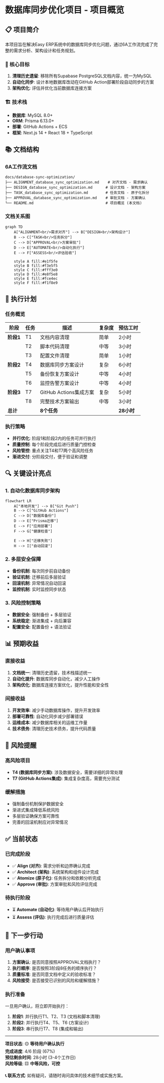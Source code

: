 # 数据库同步优化项目 - 项目概览

## 📋 项目简介

本项目旨在解决Easy ERP系统中的数据库同步优化问题，通过6A工作流完成了完整的需求分析、架构设计和任务规划。

### 🎯 核心目标
1. **清理历史遗留**: 移除所有Supabase PostgreSQL文档内容，统一为MySQL
2. **自动化同步**: 设计本地数据库改动在GitHub Action部署阶段自动同步的方案
3. **架构优化**: 评估并优化当前数据库连接方案

### 🏗️ 技术栈
- **数据库**: MySQL 8.0+
- **ORM**: Prisma 6.13.0+
- **部署**: GitHub Actions + ECS
- **框架**: Next.js 14 + React 18 + TypeScript

## 📚 文档结构

### 6A工作流文档
```
docs/database-sync-optimization/
├── ALIGNMENT_database_sync_optimization.md    # 对齐文档 - 需求确认
├── DESIGN_database_sync_optimization.md      # 设计文档 - 架构方案
├── TASK_database_sync_optimization.md        # 任务文档 - 原子化拆分
├── APPROVAL_database_sync_optimization.md    # 审批文档 - 方案确认
└── README.md                                 # 项目概览 (本文档)
```

### 文档关系图
```mermaid
graph TD
    A["ALIGNMENT<br/>需求对齐"] --> B["DESIGN<br/>架构设计"]
    B --> C["TASK<br/>任务拆分"]
    C --> D["APPROVAL<br/>方案审批"]
    D --> E["AUTOMATE<br/>自动化执行"]
    E --> F["ASSESS<br/>评估验收"]
    
    style A fill:#e1f5fe
    style B fill:#f3e5f5
    style C fill:#fff3e0
    style D fill:#e8f5e8
    style E fill:#fce4ec
    style F fill:#f1f8e9
```

## 🎯 执行计划

### 任务概览
| 阶段 | 任务 | 描述 | 复杂度 | 预估工时 |
|------|------|------|--------|----------|
| **阶段1** | T1 | 文档内容清理 | 简单 | 2小时 |
| | T2 | 脚本代码清理 | 中等 | 3小时 |
| | T3 | 配置文件清理 | 简单 | 1小时 |
| **阶段2** | T4 | 数据库同步方案设计 | 复杂 | 6小时 |
| | T5 | 备份恢复方案设计 | 中等 | 4小时 |
| | T6 | 监控告警方案设计 | 中等 | 4小时 |
| **阶段3** | T7 | GitHub Actions集成方案 | 复杂 | 5小时 |
| | T8 | 完整技术方案输出 | 中等 | 3小时 |
| **总计** | | **8个任务** | | **28小时** |

### 执行策略
- **并行优化**: 阶段1和阶段2内的任务可并行执行
- **质量控制**: 每个阶段完成后进行质量门控检查
- **风险管控**: 重点关注T4和T7两个高风险任务
- **渐进交付**: 分阶段交付，便于验证和调整

## 🔍 关键设计亮点

### 1. 自动化数据库同步架构
```mermaid
flowchart LR
    A["本地开发"] --> B["Git Push"]
    B --> C["GitHub Actions"]
    C --> D["数据库备份"]
    D --> E["Prisma迁移"]
    E --> F["应用部署"]
    F --> G["健康检查"]
    
    E --> H["迁移失败"]
    H --> I["自动回滚"]
```

### 2. 多层安全保障
- **备份机制**: 每次同步前自动备份
- **验证机制**: 迁移前后多层验证
- **回滚机制**: 异常情况自动回滚
- **监控机制**: 实时监控同步状态

### 3. 风险控制策略
- **数据安全**: 强制备份 + 多层验证
- **系统稳定**: 渐进集成 + 向后兼容
- **配置安全**: 配置备份 + 语法验证

## 📊 预期收益

### 直接收益
1. **文档统一**: 清理历史遗留，技术栈描述统一
2. **自动化提升**: 数据库同步自动化，减少人工操作
3. **架构优化**: 数据库连接方案优化，提升性能和安全性

### 间接收益
1. **开发效率**: 减少手动数据库操作，提升开发效率
2. **部署可靠性**: 自动化同步减少部署错误
3. **运维成本**: 减少数据库相关的运维工作量
4. **技术债务**: 清理历史技术债务，提升代码质量

## 🚨 风险提醒

### 高风险项目
- **T4 (数据库同步方案)**: 涉及数据安全，需要详细的异常处理
- **T7 (GitHub Actions集成)**: 集成复杂度高，需要充分测试

### 缓解措施
- 强制备份机制保护数据安全
- 渐进式集成降低系统风险
- 多层验证确保方案可靠性
- 完善的回滚机制应对异常情况

## ✅ 当前状态

### 已完成阶段
- ✅ **Align (对齐)**: 需求分析和边界确认完成
- ✅ **Architect (架构)**: 系统架构和组件设计完成
- ✅ **Atomize (原子化)**: 任务拆分和依赖分析完成
- ✅ **Approve (审批)**: 方案审批和风险评估完成

### 待执行阶段
- ⏳ **Automate (自动化)**: 等待用户确认后开始执行
- ⏳ **Assess (评估)**: 执行完成后进行质量评估

## 🎯 下一步行动

### 用户确认事项
1. **方案确认**: 是否同意按照APPROVAL文档执行？
2. **执行顺序**: 是否按照3阶段8任务的顺序执行？
3. **质量标准**: 是否同意文档中定义的验收标准？
4. **风险接受**: 是否接受已识别的风险和缓解措施？

### 执行准备
一旦用户确认，将立即开始执行：
1. **阶段1**: 并行执行T1、T2、T3 (文档和脚本清理)
2. **阶段2**: 并行执行T4、T5、T6 (方案设计)
3. **阶段3**: 串行执行T7、T8 (集成和输出)

---

**项目状态**: 🟡 **等待用户确认执行**  
**完成进度**: 4/6 阶段 (67%)  
**预估剩余时间**: 28小时 (3-4个工作日)  
**风险等级**: 🟨 **中等风险，可控**  

**📞 联系方式**: 如有疑问，请随时询问具体的技术细节或实施方案。